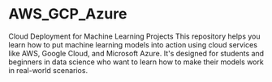 # AWS_GCP_Azure
Cloud Deployment for Machine Learning Projects This repository helps you learn how to put machine learning models into action using cloud services like AWS, Google Cloud, and Microsoft Azure. It's designed for students and beginners in data science who want to learn how to make their models work in real-world scenarios.
